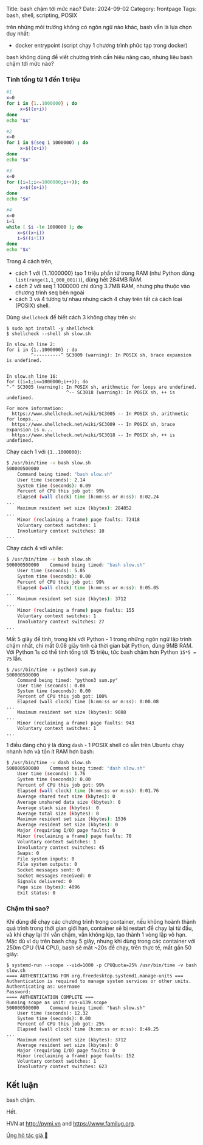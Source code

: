 Title: bash chậm tới mức nào?
Date: 2024-09-02
Category: frontpage
Tags: bash, shell, scripting, POSIX

trên những môi trường không có ngôn ngữ nào khác, bash vẫn là lựa chọn duy nhất:

- docker entrypoint (script chạy 1 chương trình phức tạp trong docker)

bash không dùng để viết chương trình cần hiệu năng cao, nhưng liệu bash chậm tới mức nào?

### Tính tổng từ 1 đến 1 triệu

```bash
#1
x=0
for i in {1..1000000} ; do
     x=$((x+i))
done
echo "$x"

#2
x=0
for i in $(seq 1 1000000) ; do
     x=$((x+i))
done
echo "$x"

#3
x=0
for ((i=1;i<=1000000;i++)); do
     x=$((x+i))
done
echo "$x"

#4
x=0
i=1
while [ $i -le 1000000 ]; do
    x=$((x+i))
    i=$((i+1))
done
echo "$x"
```

Trong 4 cách trên,

- cách 1 với {1..1000000} tạo 1 triệu phần tử trong RAM (như Python dùng `list(range(1,1_000_001))`), dùng hết 284MB RAM.
- cách 2 với seq 1 1000000 chỉ dùng 3.7MB RAM, nhưng phụ thuộc vào chương trình seq bên ngoài
- cách 3 và 4 tương tự nhau nhưng cách 4 chạy trên tất cả cách loại (POSIX) shell.

Dùng `shellcheck` để biết cách 3 không chạy trên `sh`:

```
$ sudo apt install -y shellcheck
$ shellcheck --shell sh slow.sh

In slow.sh line 2:
for i in {1..1000000} ; do
         ^----------^ SC3009 (warning): In POSIX sh, brace expansion is undefined.


In slow.sh line 16:
for ((i=1;i<=1000000;i++)); do
^-^ SC3005 (warning): In POSIX sh, arithmetic for loops are undefined.
                      ^-- SC3018 (warning): In POSIX sh, ++ is undefined.

For more information:
  https://www.shellcheck.net/wiki/SC3005 -- In POSIX sh, arithmetic for loops...
  https://www.shellcheck.net/wiki/SC3009 -- In POSIX sh, brace expansion is u...
  https://www.shellcheck.net/wiki/SC3018 -- In POSIX sh, ++ is undefined.
```

Chạy cách 1 với `{1..1000000}`:

```sh
$ /usr/bin/time -v bash slow.sh
500000500000
	Command being timed: "bash slow.sh"
	User time (seconds): 2.14
	System time (seconds): 0.09
	Percent of CPU this job got: 99%
	Elapsed (wall clock) time (h:mm:ss or m:ss): 0:02.24
...
	Maximum resident set size (kbytes): 284852
...
	Minor (reclaiming a frame) page faults: 72418
	Voluntary context switches: 1
	Involuntary context switches: 10
...
```
Chạy cách 4 với while:

```sh
$ /usr/bin/time -v bash slow.sh
500000500000	Command being timed: "bash slow.sh"
	User time (seconds): 5.05
	System time (seconds): 0.00
	Percent of CPU this job got: 99%
	Elapsed (wall clock) time (h:mm:ss or m:ss): 0:05.05
...
	Maximum resident set size (kbytes): 3712
...
	Minor (reclaiming a frame) page faults: 155
	Voluntary context switches: 1
	Involuntary context switches: 27
...
```

Mất 5 giây để tính, trong khi với Python - 1 trong những ngôn ngữ lập trình chậm nhất, chỉ mất 0.08 giây tính cả thời gian bật Python, dùng 9MB RAM. Với Python 1s có thể tính tổng tới 15 triệu, tức bash chậm hơn Python `15*5 = 75` lần.

```
$ /usr/bin/time -v python3 sum.py
500000500000
	Command being timed: "python3 sum.py"
	User time (seconds): 0.08
	System time (seconds): 0.00
	Percent of CPU this job got: 100%
	Elapsed (wall clock) time (h:mm:ss or m:ss): 0:00.08
...
	Maximum resident set size (kbytes): 9088
...
	Minor (reclaiming a frame) page faults: 943
	Voluntary context switches: 1
...
```

1 điều đáng chú ý là dùng `dash` - 1 POSIX shell có sẵn trên Ubuntu chạy nhanh hơn và tốn ít RAM hơn bash:

```sh
$ /usr/bin/time -v dash slow.sh
500000500000	Command being timed: "dash slow.sh"
	User time (seconds): 1.76
	System time (seconds): 0.00
	Percent of CPU this job got: 99%
	Elapsed (wall clock) time (h:mm:ss or m:ss): 0:01.76
	Average shared text size (kbytes): 0
	Average unshared data size (kbytes): 0
	Average stack size (kbytes): 0
	Average total size (kbytes): 0
	Maximum resident set size (kbytes): 1536
	Average resident set size (kbytes): 0
	Major (requiring I/O) page faults: 0
	Minor (reclaiming a frame) page faults: 78
	Voluntary context switches: 1
	Involuntary context switches: 45
	Swaps: 0
	File system inputs: 0
	File system outputs: 0
	Socket messages sent: 0
	Socket messages received: 0
	Signals delivered: 0
	Page size (bytes): 4096
	Exit status: 0
```

### Chậm thì sao?
Khi dùng để chạy các chương trình trong container, nếu không hoành thành quá trình trong thời gian giới hạn, container sẽ bị restart để chạy lại từ đầu, và khi chạy lại thì vẫn chậm, vẫn không kịp, tạo thành 1 vòng lặp vô hạn. Mặc dù ví dụ trên bash chạy 5 giây, nhưng khi dùng trong các container với 250m CPU (1/4 CPU), bash sẽ mất ~20s để chạy, trên thực tế, mất gần 50 giây:


```
$ systemd-run --scope --uid=1000 -p CPUQuota=25% /usr/bin/time -v bash slow.sh
==== AUTHENTICATING FOR org.freedesktop.systemd1.manage-units ===
Authentication is required to manage system services or other units.
Authenticating as: username
Password:
==== AUTHENTICATION COMPLETE ===
Running scope as unit: run-u139.scope
500000500000	Command being timed: "bash slow.sh"
	User time (seconds): 12.32
	System time (seconds): 0.00
	Percent of CPU this job got: 25%
	Elapsed (wall clock) time (h:mm:ss or m:ss): 0:49.25
...
	Maximum resident set size (kbytes): 3712
	Average resident set size (kbytes): 0
	Major (requiring I/O) page faults: 0
	Minor (reclaiming a frame) page faults: 152
	Voluntary context switches: 1
	Involuntary context switches: 623
```

## Kết luận
bash chậm.

Hết.

HVN at <http://pymi.vn> and <https://www.familug.org>.

[Ủng hộ tác giả 🍺](https://www.familug.org/p/ung-ho.html)
